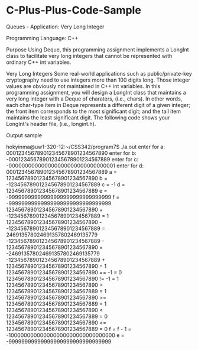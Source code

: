# C-Plus-Plus-Code-Sample
Queues - Application: Very Long Integer

Programming Language: C++

Purpose
Using Deque, this programming assignment implements a LongInt class to facilitate very long integers that cannot be represented with ordinary C++ int variables.

Very Long Integers
Some real-world applications such as public/private-key cryptography need to use integers more than 100 digits long. Those integer values are obviously not maintained in C++ int variables. In this programming assignment, you will design a LongInt class that maintains a very long integer with a Deque of charaters, (i.e., chars). In other words, each char-type item in Deque represents a different digit of a given integer; the front item corresponds to the most significant digit; and the tail item maintains the least significant digit. The following code shows your LongInt's header file, (i.e., longint.h).


Output sample

hokyinma@uw1-320-12:~/CSS342/program7$ ./a.out
enter for a:  000123456789012345678901234567890
enter for b: -000123456789012345678901234567889
enter for c: -000000000000000000000000000000001
enter for d:  000123456789012345678901234567889
a = 123456789012345678901234567890
b = -123456789012345678901234567889
c = -1
d = 123456789012345678901234567889
e = -99999999999999999999999999999999
f = -99999999999999999999999999999999
123456789012345678901234567890 + -123456789012345678901234567889 =  1
123456789012345678901234567890 - -123456789012345678901234567889 =  246913578024691357802469135779
-123456789012345678901234567889 - 123456789012345678901234567890 =  -246913578024691357802469135779
-123456789012345678901234567889 + 123456789012345678901234567890 =  1
123456789012345678901234567890 == -1 =  0
123456789012345678901234567890 != -1 =  1
123456789012345678901234567890 > 123456789012345678901234567889 =  1
123456789012345678901234567890 >= 123456789012345678901234567889 =  1
123456789012345678901234567890 < 123456789012345678901234567889 =  0
123456789012345678901234567890 <= 123456789012345678901234567889 =  0
f = f - 1 = -100000000000000000000000000000000
e = -99999999999999999999999999999999
